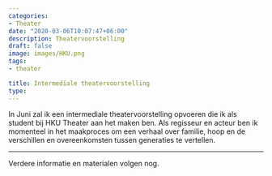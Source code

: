 ```yaml
---
categories:
- Theater
date: "2020-03-06T10:07:47+06:00"
description: Theatervoorstelling
draft: false
image: images/HKU.png
tags:
- theater

title: Intermediale theatervoorstelling
type: 
---
```


In Juni zal ik een intermediale theatervoorstelling opvoeren die ik als student bij HKU Theater aan het maken ben. Als regisseur en acteur ben ik momenteel in het maakproces om een verhaal over familie, hoop en de verschillen en overeenkomsten tussen generaties te vertellen.
<hr>
Verdere informatie en materialen volgen nog.

